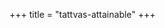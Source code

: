 +++
title = "tattvas-attainable"
+++

<div class="spreadsheet" src="../tattvas-attainable.toml"> </div>  